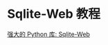 # Sqlite-Web 教程

<show-structure depth="3"/>



<seealso>
<category ref="ref_docs">
    <a href="https://mp.weixin.qq.com/s/oM9qUjiRq5lKyI33nowYsg">强大的 Python 库: Sqlite-Web</a>
</category>
<category ref="ref_github">
</category>
<category ref="ref_issues">
</category>
<category ref="ref_hf">
</category>
<category ref="ref_ms">
</category>
</seealso>
